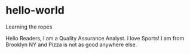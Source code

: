 # hello-world
Learning the ropes

Hello Readers, I am a Quality Assurance Analyst. I love Sports! 
I am from Brooklyn NY and Pizza is not as good anywhere else. 

